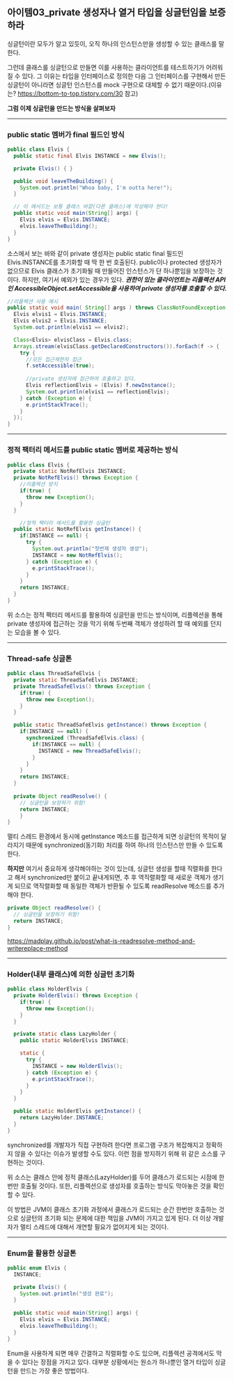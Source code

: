 ## 아이템03_private 생성자나 열거 타입을 싱글턴임을 보증하라

싱글턴이란 모두가 알고 있듯이, 오직 하나의 인스턴스만을 생성할 수 있는 클래스를 말한다.

그런데 클래스를 싱글턴으로 만들면 이를 사용하는 클라이언트를 테스트하기가 어려워질 수 있다. 그 이유는 타입을 인터페이스로 정의한 다음 그 인터페이스를 구현해서 만든 싱글턴이 아니라면 싱글턴 인스턴스를 mock 구현으로 대체할 수 없기 때문이다.(이유는? https://bottom-to-top.tistory.com/30 참고)

**그럼 이제 싱글턴을 만드는 방식을 살펴보자**

---

### public static 멤버가 final 필드인 방식

~~~java
public class Elvis {
  public static final Elvis INSTANCE = new Elvis();

  private Elvis() { }

  public void leaveTheBuilding() {
    System.out.println("Whoa baby, I'm outta here!");
  }

  // 이 메서드는 보통 클래스 바깥(다른 클래스)에 작성해야 한다!
  public static void main(String[] args) {
    Elvis elvis = Elvis.INSTANCE;
    elvis.leaveTheBuilding();
  }
}
~~~

소스에서 보는 바와 같이 private 생성자는 public static final 필드인 Elvis.INSTANCE를 초기화할 때 딱 한 번 호출된다. public이나 protected 생성자가 없으므로 Elvis 클래스가 초기화될 때 만들어진 인스턴스가 단 하나뿐임을 보장하는 것이다. 하지만, 여기서 예외가 있는 경우가 있다. ***권한이 있는 클라이언트는 리플렉션 API인 AccessibleObject.setAccessible을 사용하여 private 생성자를 호출할 수 있다.***

~~~java
//리플렉션 사용 예시
public static void main( String[] args ) throws ClassNotFoundException {
  Elvis elvis1 = Elvis.INSTANCE;
  Elvis elvis2 = Elvis.INSTANCE;
  System.out.println(elvis1 == elvis2);

  Class<Elvis> elvisClass = Elvis.class;
  Arrays.stream(elvisClass.getDeclaredConstructors()).forEach(f -> {
    try {
      //모든 접근제한자 접근
      f.setAccessible(true);
			
      //private 생성자에 접근하여 호출하고 있다.
      Elvis reflectionElvis = (Elvis) f.newInstance();
      System.out.println(elvis1 == reflectionElvis);
    } catch (Exception e) {
      e.printStackTrace();
    }
  });
}
~~~

---

### 정적 팩터리 메서드를 public static 멤버로 제공하는 방식

~~~java
public class Elvis {
  private static NotRefElvis INSTANCE;
  private NotRefElvis() throws Exception {
    //리플렉션 방지
    if(true) {
      throw new Exception();
    }
  }

	//정적 팩터리 메서드를 활용한 싱글턴
  public static NotRefElvis getInstance() {
    if(INSTANCE == null) {
      try {
        System.out.println("첫번재 생성자 생성");
        INSTANCE = new NotRefElvis();
      } catch (Exception e) {
        e.printStackTrace();
      }
    }
    return INSTANCE;
  }
}

~~~

위 소스는 정적 팩터리 메서드를 활용하여 싱글턴을 만드는 방식이며, 리플렉션을 통해 private 생성자에 접근하는 것을 막기 위해 두번째 객체가 생성하려 할 때 예외를 던지는 모습을 볼 수 있다.

---

### Thread-safe 싱글톤

~~~java
public class ThreadSafeElvis {
  private static ThreadSafeElvis INSTANCE;
  private ThreadSafeElvis() throws Exception {
    if(true) {
      throw new Exception();
    }
  }

  public static ThreadSafeElvis getInstance() throws Exception {
    if(INSTANCE == null) {
      synchronized (ThreadSafeElvis.class) {
        if(INSTANCE == null) {
          INSTANCE = new ThreadSafeElvis();
        }
      }
    }
    return INSTANCE;
  }
  
  private Object readResolve() {
    // 싱글턴을 보장하기 위함!
    return INSTANCE;
	}
}
~~~

멀티 스레드 환경에서 동시에 getInstance 메소드를 접근하게 되면 싱글턴의 목적이 달라지기 때문에 synchronized(동기화) 처리를 하여 하나의 인스턴스만 만들 수 있도록 한다.

**하지만** 여기서 중요하게 생각해야하는 것이 있는데, 싱글턴 생성을 할때 직렬화를 한다고 해서 synchronized만 붙이고 끝내게되면, 추 후 역직렬화할 때 새로운 객체가 생기게 되므로 역직렬화할 때 동일한 객체가 반환될 수 있도록 readResolve 메소드를 추가해야 한다.

~~~java
private Object readResolve() {
  // 싱글턴을 보장하기 위함!
  return INSTANCE;
}
~~~

https://madplay.github.io/post/what-is-readresolve-method-and-writereplace-method

---

### Holder(내부 클래스)에 의한 싱글턴 초기화

~~~java
public class HolderElvis {
  private HolderElvis() throws Exception {
    if(true) {
      throw new Exception();
    }
  }

  private static class LazyHolder {
    public static HolderElvis INSTANCE;

    static {
      try {
        INSTANCE = new HolderElvis();
      } catch (Exception e) {
        e.printStackTrace();
      }
    }
  }

  public static HolderElvis getInstance() {
    return LazyHolder.INSTANCE;
  }
}
~~~

synchronized를 개발자가 직접 구현하려 한다면 프로그램 구조가 복잡해지고 정확하지 않을 수 있다는 이슈가 발생할 수도 있다. 이런 점을 방지하기 위해 위 같은 소스를 구현하는 것이다.

위 소스는 클래스 안에 정적 클래스(LazyHolder)를 두어 클래스가 로드되는 시점에 한번만 호출될 것이다. 또한, 리플렉션으로 생성자를 호출하는 방식도 막아놓은 것을 확인할 수 있다.

이 방법은 JVM이 클래스 초기화 과정에서 클래스가 로드되는 순간 한번만 호출하는 것으로 싱글턴의 초기화 되는 문제에 대한 책임을 JVM이 가지고 있게 된다. 더 이상 개발자가 멀티 스레드에 대해서 개연할 필요가 없어지게 되는 것이다.

---

### Enum을 활용한 싱글톤

~~~java
public enum Elvis {
  INSTANCE;

  private Elvis() {
    System.out.println("생성 완료");
  }
  
  public static void main(String[] args) {
    Elvis elvis = Elvis.INSTANCE;
    elvis.leaveTheBuilding();
  }
}
~~~

Enum을 사용하게 되면 매우 간결하고 직렬화할 수도 있으며, 리플렉션 공격에서도 막을 수 있다는 장점을 가지고 있다. 대부분 상황에서는 원소가 하나뿐인 열거 타입이 싱글턴을 만드는 가장 좋은 방법이다.



